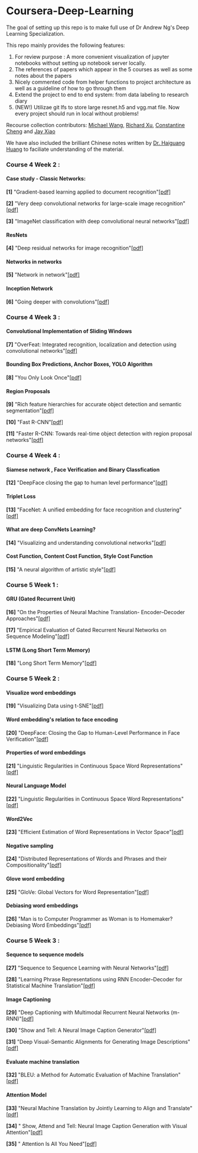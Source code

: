 # Coursera-Deep-Learning
The goal of setting up this repo is to make full use of Dr Andrew Ng's Deep Learning Specialization.

This repo mainly provides the following features:
1. For review purpose : A more convenient visualization of jupyter notebooks without setting up notebook server locally.
2. The references of papers which appear in the 5 courses as well as some notes about the papers
3. Nicely commented code from helper functions to project architecture as well as a guideline of how to go through them
4. Extend the project to end to end system: from data labeling to research diary
5. (NEW!) Utilizae git lfs to store large resnet.h5 and vgg.mat file. Now every project should run in local without problems!

Recourse collection contributors: [Michael Wang](https://github.com/MichaelYxWang), [Richard Xu](https://github.com/richard3983), [Constantine Cheng](https://github.com/Consibic) and [Jay Xiao](https://github.com/J-Xiao)

We have also included the brilliant Chinese notes written by [Dr. Haiguang Huang](https://github.com/fengdu78) to faciliate understanding of the material.

### Course 4 Week 2 :
#### Case study - Classic Networks:
**[1]** "Gradient-based learning applied to document recognition"[[pdf]](http://yann.lecun.com/exdb/publis/pdf/lecun-98.pdf)

**[2]** "Very deep convolutional networks for large-scale image recognition"[[pdf]](https://arxiv.org/pdf/1409.1556.pdf)

**[3]** "ImageNet classification with deep convolutional neural networks"[[pdf]](https://papers.nips.cc/paper/4824-imagenet-classification-with-deep-convolutional-neural-networks.pdf)

#### ResNets 
**[4]** "Deep residual networks for image recognition"[[pdf]](https://arxiv.org/pdf/1512.03385.pdf)
	
#### Networks in networks
**[5]** "Network in network"[[pdf]](https://arxiv.org/pdf/1312.4400.pdf)

#### Inception Network
**[6]** "Going deeper with convolutions"[[pdf]](https://www.cs.unc.edu/~wliu/papers/GoogLeNet.pdf)


### Course 4 Week 3 :
#### Convolutional Implementation of Sliding Windows
**[7]** "OverFeat: Integrated recognition, localization and detection using convolutional networks"[[pdf]](https://arxiv.org/pdf/1312.6229.pdf)

#### Bounding Box Predictions, Anchor Boxes, YOLO Algorithm
**[8]** "You Only Look Once"[[pdf]](https://pjreddie.com/media/files/papers/yolo.pdf)

#### Region Proposals
**[9]** "Rich feature hierarchies for accurate object detection and semantic segmentation"[[pdf]](https://arxiv.org/pdf/1312.6229.pdf)

**[10]** "Fast R-CNN"[[pdf]](https://www.cv-foundation.org/openaccess/content_iccv_2015/papers/Girshick_Fast_R-CNN_ICCV_2015_paper.pdf)

**[11]** "Faster R-CNN: Towards real-time object detection with region proposal networks"[[pdf]](https://arxiv.org/pdf/1506.01497.pdf)


### Course 4 Week 4 :
#### Siamese network , Face Verification and Binary Classfication
**[12]** "DeepFace closing the gap to human level performance"[[pdf]](https://www.cs.toronto.edu/~ranzato/publications/taigman_cvpr14.pdf)

#### Triplet Loss
**[13]** "FaceNet: A unified embedding for face recognition and clustering"[[pdf]](https://arxiv.org/abs/1503.03832)

#### What are deep ConvNets Learning?
**[14]** "Visualizing and understanding convolutional networks"[[pdf]](
https://cs.nyu.edu/~fergus/papers/zeilerECCV2014.pdf)
	
#### Cost Function, Content Cost Function, Style Cost Function
**[15]** "A neural algorithm of artistic style"[[pdf]](
https://arxiv.org/pdf/1508.06576.pdf)


### Course 5 Week 1 :
#### GRU (Gated Recurrent Unit)
**[16]** "On the Properties of Neural Machine Translation- Encoder–Decoder Approaches"[[pdf]](
https://arxiv.org/pdf/1409.1259.pdf)

**[17]** "Empirical Evaluation of Gated Recurrent Neural Networks on Sequence Modeling"[[pdf]](
https://arxiv.org/pdf/1412.3555.pdf)

#### LSTM (Long Short Term Memory)
**[18]** "Long Short Term Memory"[[pdf]](
http://www.bioinf.jku.at/publications/older/2604.pdf)


### Course 5 Week 2 :
#### Visualize word embeddings
**[19]** "Visualizing Data using t-SNE"[[pdf]](
http://www.jmlr.org/papers/volume9/vandermaaten08a/vandermaaten08a.pdf)

#### Word embedding's relation to face encoding
**[20]** "DeepFace: Closing the Gap to Human-Level Performance in Face Verification"[[pdf]](
https://research.fb.com/wp-content/uploads/2016/11/deepface-closing-the-gap-to-human-level-performance-in-face-verification.pdf?)

#### Properties of word embeddings
**[21]** "Linguistic Regularities in Continuous Space Word Representations"[[pdf]](
https://www.aclweb.org/anthology/N13-1090)

#### Neural Language Model
**[22]** "Linguistic Regularities in Continuous Space Word Representations"[[pdf]](
https://www.aclweb.org/anthology/N13-1090)

#### Word2Vec
**[23]** "Efficient Estimation of Word Representations in
Vector Space"[[pdf]](
https://arxiv.org/pdf/1301.3781.pdf)

#### Negative sampling
**[24]** "Distributed Representations of Words and Phrases
and their Compositionality"[[pdf]](
https://papers.nips.cc/paper/5021-distributed-representations-of-words-and-phrases-and-their-compositionality.pdf)

#### Glove word embedding
**[25]** "GloVe: Global Vectors for Word Representation"[[pdf]](https://nlp.stanford.edu/pubs/glove.pdf)

#### Debiasing word embeddings
**[26]** "Man is to Computer Programmer as Woman is to Homemaker?
Debiasing Word Embeddings"[[pdf]](https://arxiv.org/pdf/1607.06520.pdf)


### Course 5 Week 3 :
#### Sequence to sequence models
**[27]** "Sequence to Sequence Learning
with Neural Networks"[[pdf]](
https://papers.nips.cc/paper/5346-sequence-to-sequence-learning-with-neural-networks.pdf)

**[28]** "Learning Phrase Representations using RNN Encoder–Decoder
for Statistical Machine Translation"[[pdf]](
https://arxiv.org/pdf/1406.1078.pdf)

#### Image Captioning
**[29]** "Deep Captioning with Multimodal Recurrent Neural Networks (m-RNN)"[[pdf]](
https://arxiv.org/abs/1412.6632)

**[30]** "Show and Tell: A Neural Image Caption Generator"[[pdf]](
https://arxiv.org/pdf/1411.4555.pdf)

**[31]** "Deep Visual-Semantic Alignments for Generating Image Descriptions"[[pdf]](
https://cs.stanford.edu/people/karpathy/cvpr2015.pdf)

#### Evaluate machine translation
**[32]** "BLEU: a Method for Automatic Evaluation of Machine Translation"[[pdf]](
https://www.aclweb.org/anthology/P02-1040.pdf)

#### Attention Model
**[33]** "Neural Machine Translation by Jointly Learning to Align and Translate"[[pdf]](
https://arxiv.org/pdf/1409.0473.pdf)

**[34]** "
Show, Attend and Tell: Neural Image Caption Generation with Visual Attention"[[pdf]](
https://arxiv.org/pdf/1502.03044.pdf)

**[35]** "
Attention Is All You Need"[[pdf]](
https://arxiv.org/pdf/1706.03762.pdf)

